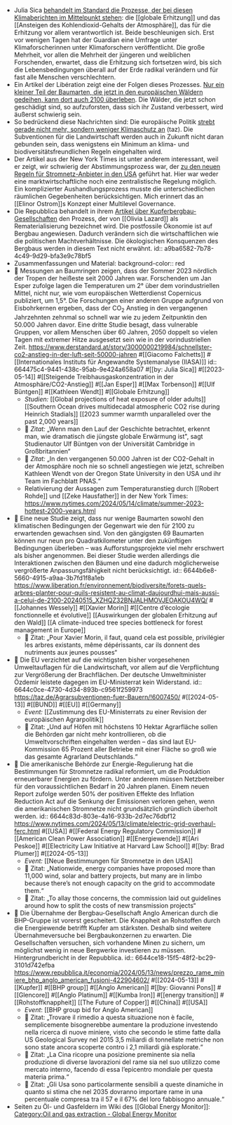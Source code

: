 - Julia Sica [behandelt im Standard die Prozesse, der bei diesen Klimaberichten im Mittelpunkt stehen](logseq://graph/klimaberichte?block-id=664475c4-9441-438c-95ab-9e424a658a07): die [[globale Erhitzung]] und das [[Ansteigen des Kohlendioxid-Gehalts der Atmosphäre]], das für die Erhitzung vor allem verantwortlich ist. Beide beschleunigen sich. Erst vor wenigen Tagen hat der Guardian eine Umfrage unter  Klimaforscherinnen unter Klimaforschern veröffentlicht. Die große Mehrheit, vor allen die Mehrheit der jüngeren und weiblichen Forschenden, erwartet, dass die Erhitzung sich fortsetzen wird, bis sich die Lebensbedingungen überall auf der Erde radikal verändern und für fast alle Menschen verschlechtern.
- Ein Artikel der Libération zeigt eine der Folgen dieses Prozesses. [Nur ein kleiner Teil der Baumarten, die jetzt in den europäischen Wäldern gedeihen, kann dort auch 2100 überleben](logseq://graph/klimaberichte?block-id=6644b6e8-5660-4915-a9aa-3b7fd1f8a1eb). Die Wälder, die jetzt schon geschädigt sind, so aufzuforsten, dass sich ihr Zustand verbessert, wird äußerst schwierig sein.
- So bedrückend diese Nachrichten sind: Die europäische Politik [strebt gerade nicht mehr, sondern weniger Klimaschutz an](logseq://graph/klimaberichte?block-id=6644c0ce-4730-4d34-893b-c9561f259973) (taz). Die Subventionen für die Landwirtschaft werden auch in Zukunft nicht daran gebunden sein, dass wenigstens ein Minimum an klima- und biodiversitätsfreundlichen Regeln eingehalten wird.
- Der Artikel aus der New York Times ist unter anderem interessant, weil er zeigt, wir schwierig der Abstimmungsprozess war, der [zu den neuen Regeln für Stromnetz-Anbieter in den USA](logseq://graph/klimaberichte?block-id=6644c83d-803e-4a16-933b-2d7ec76dbf12) geführt hat. Hier war weder eine marktwirtschaftliche noch eine zentralistische Regelung möglich. Ein komplizierter Aushandlungsprozess musste die unterschiedlichen räumlichen Gegebenheiten berücksichtigen. Mich erinnert das an [[Elinor Ostrom]]s Konzept einer Multilevel Governance.
- Die Repubblica behandelt in ihrem [Artikel über Kupferbergbau-Gesellschaften](logseq://graph/klimaberichte?block-id=a9ba6582-7b78-4c49-9d29-bfa3e9c78bf5) den Prozess, der von [[Olivia Lazard]] als Rematerialisierung bezeichnet wird. Die postfossile Ökonomie ist auf Bergbau angewiesen. Dadurch verändern sich die wirtschaftlichen wie die politischen Machtverhältnisse. Die ökologischen Konsquenzen des Bergbaus werden in diesem Text nicht erwähnt.
  id:: a9ba6582-7b78-4c49-9d29-bfa3e9c78bf5
- Zusammenfassungen und Material:
  background-color:: red
- 📝 Messungen an Baumringen zeigen, dass der Sommer 2023 nördlich der Tropen der heißeste seit 2000 Jahren war. Forschenden um Jan Esper zufolge lagen die Temperaturen um 2° über dem vorindustriellen Mittel, nicht nur, wie vom europäischen Wetterdienst Copernicus publiziert, um 1,5°. Die Forschungen einer anderen Gruppe aufgrund von Eisbohrkernen ergeben, dass der CO<sub>2</sub> Anstieg in den vergangenen Jahrzehnten zehnmal so schnell war wie zu jedem Zeitpunktin den 50.000 Jahren davor.  Eine dritte Studie besagt, dass vulnerable Gruppen, vor allem Menschen über 60 Jahren, 2050 doppelt so vielen Tagen mit extremer Hitze ausgesetzt sein wie in der vorindustriellen Zeit. https://www.derstandard.at/story/3000000219984/schnellster-co2-anstieg-in-der-luft-seit-50000-jahren #[[Giacomo Falchetts]] #[[Internationales Instituts für Angewandte Systemanalyse (IIASA)]]
  id:: 664475c4-9441-438c-95ab-9e424a658a07
  #[[by: Julia Sica]] #[[2023-05-14]] #[[Steigende Treibhausgaskonzentration in der Atmosphäre/CO2-Anstieg]] #[[Jan Esper]] #[[Max Torbenson]] #[[Ulf Büntgen]] #[[Kathleen Wendt]] #[[Globale Erhitzung]]
	- *Studien:* [[Global projections of heat exposure of older adults]] [[Southern Ocean drives multidecadal atmospheric CO2 rise during Heinrich Stadials]] [[2023 summer warmth unparalleled over the past 2,000 years]]
	- 📌 *Zitat:* „Wenn man den Lauf der Geschichte betrachtet, erkennt man, wie dramatisch die jüngste globale Erwärmung ist", sagt Studienautor Ulf Büntgen von der Universität Cambridge in Großbritannien“
	- 📌 *Zitat:* „In den vergangenen 50.000 Jahren ist der CO2-Gehalt in der Atmosphäre noch nie so schnell angestiegen wie jetzt, schreiben Kathleen Wendt von der Oregon State University in den USA und ihr Team im Fachblatt PNAS.“
	- Relativierung der Aussagen zum Temperaturanstieg durch [[Robert Rohde]] und [[Zeke Hausfather]] in der New York Times: https://www.nytimes.com/2024/05/14/climate/summer-2023-hottest-2000-years.html
- 📝 Eine neue Studie zeigt, dass nur wenige Baumarten sowohl den klimatischen Bedingungen der Gegenwart wie den für 2100 zu erwartenden gewachsen sind. Von den gängigsten 69 Baumarten können nur neun pro Quadratkilometer unter den zukünftigen Bedingungen überleben – was Aufforstungsprojekte viel mehr erschwert als bisher angenommen. Bei dieser Studie werden allerdings die Interaktionen zwischen den Bäumen und eine dadurch möglicherweise vergrößerte Anpassungsfähigkeit nicht berücksichtigt.
  id:: 6644b6e8-5660-4915-a9aa-3b7fd1f8a1eb
  https://www.liberation.fr/environnement/biodiversite/forets-quels-arbres-planter-pour-quils-resistent-au-climat-daujourdhui-mais-aussi-a-celui-de-2100-20240515_XZHQZ32BNJALHMOVJEOAKOU4WQ/ #[[Johannes Wessely]] #[[Xavier Morin]] #[[Centre d’écologie fonctionnelle et évolutive]] [[Auswirkungen der globalen Erhitzung auf den Wald]]
  [[A climate-induced tree species bottleneck for forest management in Europe]]
	- 📌 Zitat: „Pour Xavier Morin, il faut, quand cela est possible, privilégier les arbres existants, même dépérissants, car ils donnent des nutriments aux jeunes pousses“
- 📝 Die EU verzichtet auf die wichtigsten bisher vorgesehenen Umweltauflagen für die Landwirtschaft, vor allem auf die Verpflichtung zur Vergrößerung der Brachflächen. Der deutsche Umweltminister Özdemir leistete dagegen im EU-Ministerrat kein Widerstand.
  id:: 6644c0ce-4730-4d34-893b-c9561f259973
  https://taz.de/Agrarsubventionen-fuer-Bauern/!6007450/ #[[2024-05-13]] #[[BUND]] #[[EU]] #[[Germany]]
	- *Event:* [[Zustimmung des EU-Ministerrats zu einer Revision der europäischen Agrarpolitik]]
	- 📌 Zitat: „Und auf Höfen mit höchstens 10 Hektar Agrarfläche sollen die Behörden gar nicht mehr kontrollieren, ob die Umweltvorschriften eingehalten werden – das sind laut EU-Kommission 65 Prozent aller Betriebe mit einer Fläche so groß wie das gesamte Agrarland Deutschlands.“
- 📝 Die amerikanische Behörde zur Energie-Regulierung hat die Bestimmungen für Stromnetze radikal reformiert, um die Produktion erneuerbarer Energien zu fördern. Unter anderem müssen Netzbetreiber für den voraussichtlichen Bedarf in 20 Jahren planen. Einem neuen Report zufolge werden 50% der positiven Effekte des Inflation Reduction Act auf die Senkung der Emissionen verloren gehen, wenn die amerikanischen Stromnetze nicht grundsätzlich gründlich überholt werden.
  id:: 6644c83d-803e-4a16-933b-2d7ec76dbf12
  https://www.nytimes.com/2024/05/13/climate/electric-grid-overhaul-ferc.html #[[USA]] #[[Federal Energy Regulatory Commission]] #[[American Clean Power Association]] #[[Energiewende]] #[[Ari Peskoe]] #[[Electricity Law Initiative at Harvard Law School]] #[[by: Brad Plumer]] #[[2024-05-13]]
	- *Event:* [[Neue Bestimmungen für Stromnetze in den USA]]
	- 📌 Zitat: „Nationwide, energy companies have proposed more than 11,000 wind, solar and battery projects, but many are in limbo because there’s not enough capacity on the grid to accommodate them.“
	- 📌 Zitat: „To allay those concerns, the commission laid out guidelines around how to split the costs of new transmission projects“
- 📝 Die Übernahme der Bergbau-Gesellschaft Anglo American durch die BHP-Gruppe ist vorerst gescheitert. Die Knappheit an Rohstoffen durch die Energiewende betrifft Kupfer am stärksten. Deshalb sind weitere Übernahmeversuche bei Bergbaukonzernen zu erwarten. Die Gesellschaften versuchen, sich vorhandene Minen zu sichern, um möglichst wenig in neue Bergwerke investieren zu müssen. Hintergrundbericht in der Repubblica. 
  id:: 6644ce18-15f5-48f2-bc29-3101d742efba
  https://www.repubblica.it/economia/2024/05/13/news/prezzo_rame_miniere_bhp_anglo_american_fusioni-422904602/ #[[2024-05-13]] #[[Kupfer]] #[[BHP group]] #[[Anglo American]] #[[by: Giovanni Pons]] #[[Glencore]] #[[Anglo Platinum]] #[[Kumba Iron]] #[[energy transition]] #[[Rohstoffknappheit]] [[The Future of Copper]] #[[China]] #[[USA]]
	- *Event*: [[BHP group bid for Anglo American]]
	- 📌 Zitat: „Trovare il rimedio a questa situazione non è facile, semplicemente bisognerebbe aumentare la produzione investendo nella ricerca di nuove miniere, visto che secondo le stime fatte dalla US Geological Survey nel 2015 3,5 miliardi di tonnellate metriche non sono state ancora scoperte contro i 2,1 miliardi già esplorate.“
	- 📌 Zitat: „La Cina ricopre una posizione preminente sia nella produzione di diverse lavorazioni del rame sia nel suo utilizzo come mercato interno, facendo di essa l’epicentro mondiale per questa materia prima.“
	- 📌 Zitat: „Gli Usa sono particolarmente sensibili a queste dinamiche in quanto si stima che nel 2035 dovranno importare rame in una percentuale compresa tra il 57 e il 67% del loro fabbisogno annuale.“
- Seiten zu Öl- und Gasfeldern im Wiki des [[Global Energy Monitor]]: [Category:Oil and gas extraction - Global Energy Monitor](https://www.gem.wiki/Category:Oil_and_gas_extraction "Category:Oil and gas extraction - Global Energy Monitor")